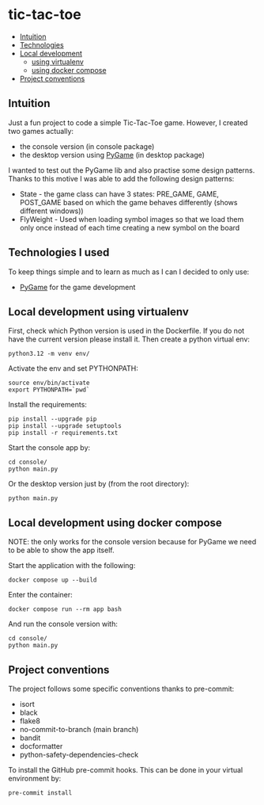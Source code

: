 # tic-tac-toe

* [Intuition](#intuition)
* [Technologies](#technologies-i-used)
* [Local development](#local-development-using-virtualenv)
    * [using virtualenv](#local-development-using-virtualenv)
    * [using docker compose](#local-development-using-docker-compose)
* [Project conventions](#project-conventions)

## Intuition
Just a fun project to code a simple Tic-Tac-Toe game. However, I created two games actually:
- the console version (in console package)
- the desktop version using [PyGame](https://www.pygame.org/news) (in desktop package)

I wanted to test out the PyGame lib and also practise some design patterns. Thanks to this motive I
was able to add the following design patterns:
- State - the game class can have 3 states: PRE_GAME, GAME, POST_GAME based on which the game behaves differently
(shows different windows))
- FlyWeight - Used when loading symbol images so that we load them only once instead of each time creating
a new symbol on the board


## Technologies I used
To keep things simple and to learn as much as I can I decided to only use:
- [PyGame](https://www.pygame.org/news) for the game development


## Local development using virtualenv
First, check which Python version is used in the Dockerfile.
If you do not have the current version please install it.
Then create a python virtual env:
```shell
python3.12 -m venv env/
```

Activate the env and set PYTHONPATH:
```shell
source env/bin/activate
export PYTHONPATH=`pwd`
```

Install the requirements:
```shell
pip install --upgrade pip
pip install --upgrade setuptools
pip install -r requirements.txt
```

Start the console app by:
```shell
cd console/
python main.py
```
Or the desktop version just by (from the root directory):
```shell
python main.py
```


## Local development using docker compose
NOTE: the only works for the console version because for PyGame we need to be able to show the app itself.

Start the application with the following:
```shell
docker compose up --build
```
Enter the container:
```shell
docker compose run --rm app bash
```
And run the console version with:
```shell
cd console/
python main.py
```

## Project conventions
The project follows some specific conventions thanks to pre-commit:
- isort
- black
- flake8
- no-commit-to-branch (main branch)
- bandit
- docformatter
- python-safety-dependencies-check

To install the GitHub pre-commit hooks. This can be done in your virtual
environment by:
```shell
pre-commit install
```